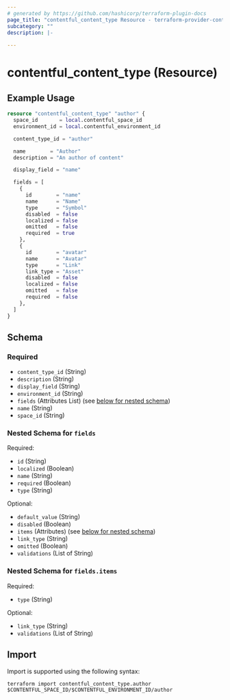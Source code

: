 ```yaml
---
# generated by https://github.com/hashicorp/terraform-plugin-docs
page_title: "contentful_content_type Resource - terraform-provider-contentful"
subcategory: ""
description: |-
  
---
```


# contentful_content_type (Resource)



## Example Usage

```terraform
resource "contentful_content_type" "author" {
  space_id       = local.contentful_space_id
  environment_id = local.contentful_environment_id

  content_type_id = "author"

  name        = "Author"
  description = "An author of content"

  display_field = "name"

  fields = [
    {
      id        = "name"
      name      = "Name"
      type      = "Symbol"
      disabled  = false
      localized = false
      omitted   = false
      required  = true
    },
    {
      id        = "avatar"
      name      = "Avatar"
      type      = "Link"
      link_type = "Asset"
      disabled  = false
      localized = false
      omitted   = false
      required  = false
    },
  ]
}
```

<!-- schema generated by tfplugindocs -->
## Schema

### Required

- `content_type_id` (String)
- `description` (String)
- `display_field` (String)
- `environment_id` (String)
- `fields` (Attributes List) (see [below for nested schema](#nestedatt--fields))
- `name` (String)
- `space_id` (String)

<a id="nestedatt--fields"></a>
### Nested Schema for `fields`

Required:

- `id` (String)
- `localized` (Boolean)
- `name` (String)
- `required` (Boolean)
- `type` (String)

Optional:

- `default_value` (String)
- `disabled` (Boolean)
- `items` (Attributes) (see [below for nested schema](#nestedatt--fields--items))
- `link_type` (String)
- `omitted` (Boolean)
- `validations` (List of String)

<a id="nestedatt--fields--items"></a>
### Nested Schema for `fields.items`

Required:

- `type` (String)

Optional:

- `link_type` (String)
- `validations` (List of String)

## Import

Import is supported using the following syntax:

```shell
terraform import contentful_content_type.author $CONTENTFUL_SPACE_ID/$CONTENTFUL_ENVIRONMENT_ID/author
```
